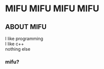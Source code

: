 # MIFU MIFU MIFU MIFU #
## ABOUT MIFU ##
I like programming<br>
I like c++<br>
nothing else

### mifu? ###
